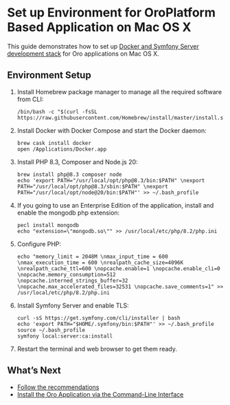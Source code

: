 <a id="setup-dev-env-docker-symfony-mac"></a>

# Set up Environment for OroPlatform Based Application on Mac OS X

This guide demonstrates how to set up [Docker and Symfony Server development stack](docker-and-symfony/index.md#setup-dev-env-docker-symfony) for Oro applications on Mac OS X.

## Environment Setup

1. Install Homebrew package manager to manage all the required software from CLI:
   ```none
   /bin/bash -c "$(curl -fsSL https://raw.githubusercontent.com/Homebrew/install/master/install.sh)"
   ```
2. Install Docker with Docker Compose and start the Docker daemon:
   ```none
   brew cask install docker
   open /Applications/Docker.app
   ```
3. Install PHP 8.3, Composer and Node.js 20:
   ```none
   brew install php@8.3 composer node
   echo 'export PATH="/usr/local/opt/php@8.3/bin:$PATH" \nexport PATH="/usr/local/opt/php@8.3/sbin:$PATH" \nexport PATH="/usr/local/opt/node@20/bin:$PATH"' >> ~/.bash_profile
   ```
4. If you going to use an Enterprise Edition of the application, install and enable the mongodb php extension:
   ```none
   pecl install mongodb
   echo "extension=\"mongodb.so\"" >> /usr/local/etc/php/8.2/php.ini
   ```
5. Configure PHP:
   ```none
   echo "memory_limit = 2048M \nmax_input_time = 600 \nmax_execution_time = 600 \nrealpath_cache_size=4096K \nrealpath_cache_ttl=600 \nopcache.enable=1 \nopcache.enable_cli=0 \nopcache.memory_consumption=512 \nopcache.interned_strings_buffer=32 \nopcache.max_accelerated_files=32531 \nopcache.save_comments=1" >> /usr/local/etc/php/8.2/php.ini
   ```
6. Install Symfony Server and enable TLS:
   ```none
   curl -sS https://get.symfony.com/cli/installer | bash
   echo 'export PATH="$HOME/.symfony/bin:$PATH"' >> ~/.bash_profile
   source ~/.bash_profile
   symfony local:server:ca:install
   ```
7. Restart the terminal and web browser to get them ready.

## What’s Next

* [Follow the recommendations](docker-and-symfony/index.md#setup-dev-env-docker-symfony-recommendations)
* [Install the Oro Application via the Command-Line Interface](docker-and-symfony/index.md#setup-dev-env-docker-symfony-install-application)
